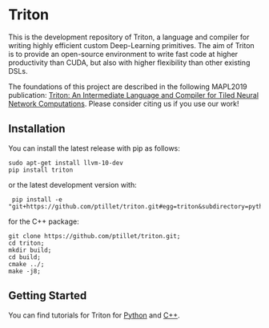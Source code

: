 # Triton

This is the development repository of Triton, a language and compiler for writing highly efficient custom Deep-Learning primitives. The aim of Triton is to provide an open-source environment to write fast code at higher productivity than CUDA, but also with higher flexibility than other existing DSLs.

The foundations of this project are described in the following MAPL2019 publication: [Triton: An Intermediate Language and Compiler for Tiled Neural Network Computations](http://www.eecs.harvard.edu/~htk/publication/2019-mapl-tillet-kung-cox.pdf). Please consider citing us if you use our work!


## Installation

You can install the latest release with pip as follows:
```
sudo apt-get install llvm-10-dev
pip install triton
```

or the latest development version with:
```
 pip install -e "git+https://github.com/ptillet/triton.git#egg=triton&subdirectory=python"
```

for the C++ package:
```
git clone https://github.com/ptillet/triton.git;
cd triton;
mkdir build;
cd build;
cmake ../;
make -j8;
```


## Getting Started

You can find tutorials for Triton for [Python](https://github.com/ptillet/triton/tree/master/tutorials) and [C++](https://github.com/ptillet/triton/tree/master/python/tutorials).